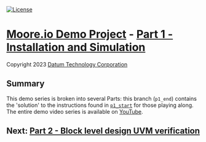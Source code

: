 [![License](https://img.shields.io/badge/License-GPL%203.0-blue.svg)](https://opensource.org/licenses/GPL-3.0)

# [Moore.io Demo Project](https://github.com/Datum-Technology-Corporation/mio_demo/tree/main) - [Part 1 - Installation and Simulation](https://www.youtube.com/channel/UCSqqT6JtmecBIoC_3DMLk0g)
Copyright 2023 [Datum Technology Corporation](https://datumtc.ca/)

## Summary
This demo series is broken into several Parts: this branch (`p1_end`) contains the 'solution' to the instructions found in [`p1_start`](https://github.com/Datum-Technology-Corporation/mio_demo/tree/p1_start) for those playing along. The entire demo video series is available on [YouTube](https://www.youtube.com/channel/UCSqqT6JtmecBIoC_3DMLk0g).

## Next: [Part 2 - Block level design UVM verification](https://github.com/Datum-Technology-Corporation/mio_demo/tree/p2_start)
